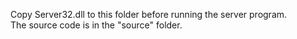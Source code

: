Copy Server32.dll to this folder before running the server program.  
The source code is in the "source" folder.
